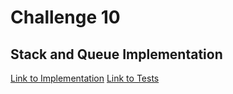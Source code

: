 # Challenge 10

## Stack and Queue Implementation

[Link to Implementation](/implementations/stackAndQueue.js)
[Link to Tests](/implementations/__tests__/stack-queue.test.js)
